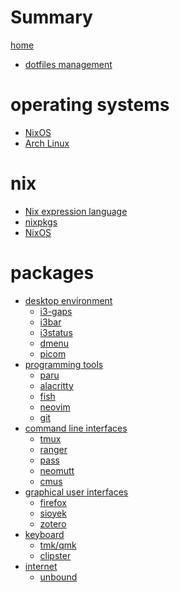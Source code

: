 # Summary

[home](README.md)

- [dotfiles management](dotfiles.md)

# operating systems

- [NixOS](nixos.md)
- [Arch Linux](arch.md)

# nix

- [Nix expression language]()
- [nixpkgs]()
- [NixOS]()

# packages

- [desktop environment]()
  - [i3-gaps]()
  - [i3bar]()
  - [i3status]()
  - [dmenu]()
  - [picom]()
- [programming tools]()
  - [paru]()
  - [alacritty](alacritty.md)
  - [fish](fish.md)
  - [neovim](neovim.md)
  - [git](git.md)
- [command line interfaces]()
  - [tmux](tmux.md)
  - [ranger](ranger.md)
  - [pass](pass.md)
  - [neomutt](neomutt.md)
  - [cmus](cmus.md)
- [graphical user interfaces]()
  - [firefox]()
  - [sioyek]()
  - [zotero]()
- [keyboard]()
  - [tmk/qmk]()
  - [clipster](clipboard.md)
- [internet]()
  - [unbound](unbound.md)
